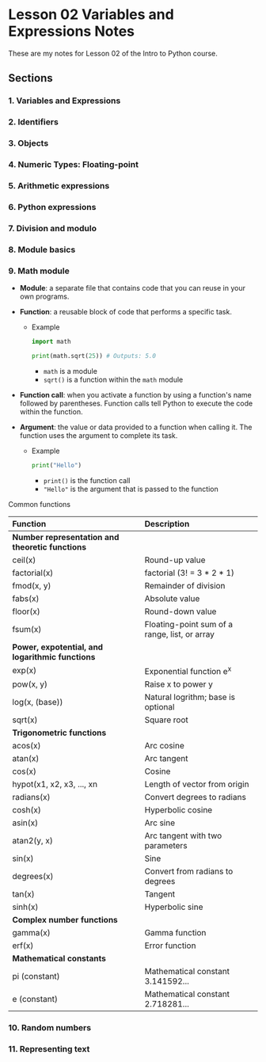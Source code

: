 # Lesson 02 Variables and Expressions Notes

These are my notes for Lesson 02 of the Intro to Python course.

## Sections

### 1. Variables and Expressions


### 2. Identifiers


### 3. Objects


### 4. Numeric Types: Floating-point


### 5. Arithmetic expressions


### 6. Python expressions


### 7.  Division and modulo


### 8. Module basics


### 9. Math module

- **Module**: a separate file that contains code that you can reuse in your own programs.
- **Function**: a reusable block of code that performs a specific task. 
  - Example
    ```python
    import math

    print(math.sqrt(25)) # Outputs: 5.0
    ```

    - ```math``` is a module
    - ```sqrt()``` is a function within the ```math``` module
  
- **Function call**: when you activate a function by using a function's name followed by parentheses. Function calls tell Python to execute the code within the function.
- **Argument**: the value or data provided to a function when calling it. The function uses the argument to complete its task.
  - Example
    ```python
    print("Hello")
    ```

    - ```print()``` is the function call
    - ```"Hello"``` is the argument that is passed to the function

Common functions

| Function                  | Description                                   |
|:--------------------------|:----------------------------------------------|
| **Number representation and theoretic functions**                         |
| ceil(x)                   | Round-up value                                |
| factorial(x)              | factorial (3! = 3 * 2 * 1)                    |
| fmod(x, y)                | Remainder of division                         | 
| fabs(x)                   | Absolute value                                |
| floor(x)                  | Round-down value                              |
| fsum(x)                   | Floating-point sum of a range, list, or array |
| **Power, expotential, and logarithmic functions**                         |
| exp(x)                    | Exponential function e<sup>x</sup>            |
| pow(x, y)                 | Raise x to power y                            |
| log(x, (base))            | Natural logrithm; base is optional            |
| sqrt(x)                   | Square root                                   |
| **Trigonometric functions**                                               |
| acos(x)                   | Arc cosine                                    |
| atan(x)                   | Arc tangent                                   |
| cos(x)                    | Cosine                                        |
| hypot(x1, x2, x3, ..., xn | Length of vector from origin                  |
| radians(x)                | Convert degrees to radians                    |
| cosh(x)                   | Hyperbolic cosine                             |
| asin(x)                   | Arc sine                                      |
| atan2(y, x)               | Arc tangent with two parameters               |
| sin(x)                    | Sine                                          |
| degrees(x)                | Convert from radians to degrees               |
| tan(x)                    | Tangent                                       |
| sinh(x)                   | Hyperbolic sine                               |
| **Complex number functions**                                              |
| gamma(x)                  | Gamma function                                |
| erf(x)                    | Error function                                |
| **Mathematical constants**                                                |
| pi (constant)             | Mathematical constant 3.141592...             |
| e (constant)              | Mathematical constant 2.718281...             |


### 10. Random numbers


### 11. Representing text
